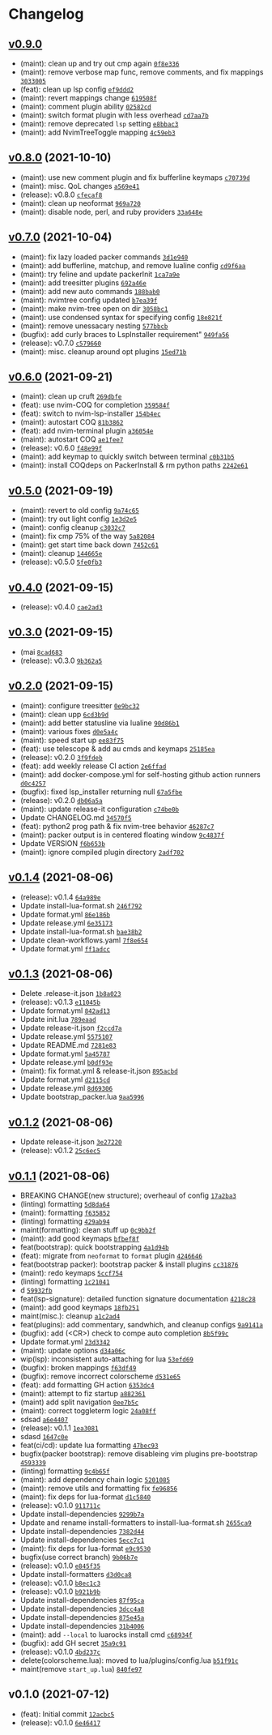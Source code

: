# Changelog

## [v0.9.0](https://github.com/vladdoster/neovim-configuration/compare/v0.8.0...v0.9.0)

- (maint): clean up and try out cmp again [`0f8e336`](https://github.com/vladdoster/neovim-configuration/commit/0f8e336fdf309a0b79889d4b0fb85def8600ea29)
- (maint): remove verbose map func, remove comments, and fix mappings [`3033005`](https://github.com/vladdoster/neovim-configuration/commit/303300594d2f078d98231a35ad9341dff09566b8)
- (feat): clean up lsp config [`ef9ddd2`](https://github.com/vladdoster/neovim-configuration/commit/ef9ddd28a0005e62ccff1426cb015969ba99493d)
- (maint): revert mappings change [`619508f`](https://github.com/vladdoster/neovim-configuration/commit/619508f9bcc9c386bf40f16ccecb58f610778c87)
- (maint): comment plugin ability [`02582cd`](https://github.com/vladdoster/neovim-configuration/commit/02582cdce1165767e96403349481ab62b183725f)
- (maint): switch format plugin with less overhead [`cd7aa7b`](https://github.com/vladdoster/neovim-configuration/commit/cd7aa7b85d78b93184057e4235b1858d8e32ab87)
- (maint): remove deprecated `lsp` setting [`e8bbac3`](https://github.com/vladdoster/neovim-configuration/commit/e8bbac3add926644cd2bee6c9a21023523e7296c)
- (maint): add NvimTreeToggle mapping [`4c59eb3`](https://github.com/vladdoster/neovim-configuration/commit/4c59eb33a574b9d3580f4256aaf2bd9e91dbf0cb)

## [v0.8.0](https://github.com/vladdoster/neovim-configuration/compare/v0.7.0...v0.8.0) (2021-10-10)

- (maint): use new comment plugin and fix bufferline keymaps [`c70739d`](https://github.com/vladdoster/neovim-configuration/commit/c70739d3f0302a4b682f75a9f6d7fe0f5dfb7390)
- (maint): misc. QoL changes [`a569e41`](https://github.com/vladdoster/neovim-configuration/commit/a569e41954dda965f81ca03ce80400f9a310f495)
- (release): v0.8.0 [`cfecaf8`](https://github.com/vladdoster/neovim-configuration/commit/cfecaf8564ab14a94474ba0485614be09dd54d35)
- (maint): clean up neoformat [`969a720`](https://github.com/vladdoster/neovim-configuration/commit/969a7205dcea640b419d8dd2eb73beda0c719f1d)
- (maint): disable node, perl, and ruby providers [`33a648e`](https://github.com/vladdoster/neovim-configuration/commit/33a648eeead3961f023598174cee343b3b91d7a3)

## [v0.7.0](https://github.com/vladdoster/neovim-configuration/compare/v0.6.0...v0.7.0) (2021-10-04)

- (maint): fix lazy loaded packer commands [`3d1e940`](https://github.com/vladdoster/neovim-configuration/commit/3d1e940a935f35707ce77d411692b2618b9d38ef)
- (maint): add bufferline, matchup, and remove lualine config [`cd9f6aa`](https://github.com/vladdoster/neovim-configuration/commit/cd9f6aadad25ac9a6d7727895d6b0a907266d28d)
- (maint): try feline and update packerInit [`1ca7a9e`](https://github.com/vladdoster/neovim-configuration/commit/1ca7a9eb4c8fd5eb743d138db263a3de5150647f)
- (maint): add treesitter plugins [`692a46e`](https://github.com/vladdoster/neovim-configuration/commit/692a46ef6f94452f91d4baad21771497dd1faf68)
- (maint): add new auto commands [`188bab0`](https://github.com/vladdoster/neovim-configuration/commit/188bab0d8d827337b466ef6e34c09cff0b123254)
- (maint): nvimtree config updated [`b7ea39f`](https://github.com/vladdoster/neovim-configuration/commit/b7ea39fc26d8425c2ff6770f4d635541b55ddc3b)
- (maint): make nvim-tree open on dir [`3058bc1`](https://github.com/vladdoster/neovim-configuration/commit/3058bc16ee1b34660ac842612b9a16ef59b443a3)
- (maint): use condensed syntax for specifying config [`18e821f`](https://github.com/vladdoster/neovim-configuration/commit/18e821fe78870d90eca2d1dc11bda3a8eb37486b)
- (maint): remove unessacary nesting [`577bbcb`](https://github.com/vladdoster/neovim-configuration/commit/577bbcb3e7c29c284f032d5a982100272d2011f6)
- (bugfix): add curly braces to LspInstaller requirement" [`949fa56`](https://github.com/vladdoster/neovim-configuration/commit/949fa566a8bea5c9c940ce067432f1c0892302df)
- (release): v0.7.0 [`c579660`](https://github.com/vladdoster/neovim-configuration/commit/c5796600bb57b2d288a985f9c24fdaa53f7cac70)
- (maint): misc. cleanup around opt plugins [`15ed71b`](https://github.com/vladdoster/neovim-configuration/commit/15ed71b4e6ff55ba6fcf894830e43e6c6cb5feec)

## [v0.6.0](https://github.com/vladdoster/neovim-configuration/compare/v0.5.0...v0.6.0) (2021-09-21)

- (maint): clean up cruft [`269dbfe`](https://github.com/vladdoster/neovim-configuration/commit/269dbfe96b5c6de30f11b72a47fd5723704b06e8)
- (feat): use nvim-COQ for completion [`359584f`](https://github.com/vladdoster/neovim-configuration/commit/359584f71edda0dbb57c65192e9039c085c07a0c)
- (feat): switch to nvim-lsp-installer [`154b4ec`](https://github.com/vladdoster/neovim-configuration/commit/154b4ec3d1ecaed720f74c9952f3f135dbab5a7a)
- (maint): autostart COQ [`81b3862`](https://github.com/vladdoster/neovim-configuration/commit/81b386231a372523d1080c92815cece62f7b0fb1)
- (feat): add nvim-terminal plugin [`a36054e`](https://github.com/vladdoster/neovim-configuration/commit/a36054e68069bd5afc31d8b252c85eb348224dd6)
- (maint): autostart COQ [`ae1fee7`](https://github.com/vladdoster/neovim-configuration/commit/ae1fee73dc59bb9b8ec0507ee631e644dc32b3ed)
- (release): v0.6.0 [`f48e99f`](https://github.com/vladdoster/neovim-configuration/commit/f48e99f382c0ccb437e9ba537cbdd3db328b25d5)
- (maint): add keymap to quickly switch between terminal [`c0b31b5`](https://github.com/vladdoster/neovim-configuration/commit/c0b31b5927bbb13205862e4171fda26db4c0e078)
- (maint): install COQdeps on PackerInstall & rm python paths [`2242e61`](https://github.com/vladdoster/neovim-configuration/commit/2242e619d3275af6bb95b600789a89e11d04cfbb)

## [v0.5.0](https://github.com/vladdoster/neovim-configuration/compare/v0.4.0...v0.5.0) (2021-09-19)

- (maint): revert to old config [`9a74c65`](https://github.com/vladdoster/neovim-configuration/commit/9a74c6505c1936846b7c23952fa949662174ef0f)
- (maint): try out light config [`1e3d2e5`](https://github.com/vladdoster/neovim-configuration/commit/1e3d2e537e411dc0c08b286ff1792cf3251f9e23)
- (maint): config cleanup [`c3032c7`](https://github.com/vladdoster/neovim-configuration/commit/c3032c7c77e5a305206f50a4b0ce49f7b3b00895)
- (maint): fix cmp 75% of the way [`5a82084`](https://github.com/vladdoster/neovim-configuration/commit/5a820848514419b1c86226e16afb86ba9737971c)
- (maint): get start time back down [`7452c61`](https://github.com/vladdoster/neovim-configuration/commit/7452c61485cf8a254b34de2c2a8831798d2433b6)
- (maint): cleanup [`144665e`](https://github.com/vladdoster/neovim-configuration/commit/144665e9f885a0645bc17f5fcbcd915885dd6a90)
- (release): v0.5.0 [`5fe0fb3`](https://github.com/vladdoster/neovim-configuration/commit/5fe0fb3af254ccb4f0cefa2049b8110b164815b2)

## [v0.4.0](https://github.com/vladdoster/neovim-configuration/compare/v0.3.0...v0.4.0) (2021-09-15)

- (release): v0.4.0 [`cae2ad3`](https://github.com/vladdoster/neovim-configuration/commit/cae2ad3454de1b89bd1617d09f30b8e7261dec40)

## [v0.3.0](https://github.com/vladdoster/neovim-configuration/compare/v0.2.0...v0.3.0) (2021-09-15)

- (mai [`8cad683`](https://github.com/vladdoster/neovim-configuration/commit/8cad68309cdc56f5332976c1d0db696d58eef8e8)
- (release): v0.3.0 [`9b362a5`](https://github.com/vladdoster/neovim-configuration/commit/9b362a5130d899f7f50995ccdf1b93824416effd)

## [v0.2.0](https://github.com/vladdoster/neovim-configuration/compare/v0.1.4...v0.2.0) (2021-09-15)

- (maint): configure treesitter [`0e9bc32`](https://github.com/vladdoster/neovim-configuration/commit/0e9bc320b76ff8efae13427498fbf6195bf3087b)
- (maint): clean upp [`6cd3b9d`](https://github.com/vladdoster/neovim-configuration/commit/6cd3b9d37122820d68f42ac06417bcc2e0d28a96)
- (maint): add better statusline via lualine [`90d86b1`](https://github.com/vladdoster/neovim-configuration/commit/90d86b153e77520f295cf160d6dd0e2a0d238cc3)
- (maint): various fixes [`d0e5a4c`](https://github.com/vladdoster/neovim-configuration/commit/d0e5a4cc219a1279c8341be694bd82df24e0b0f0)
- (maint): speed start up [`ee83f75`](https://github.com/vladdoster/neovim-configuration/commit/ee83f75aaa7dbc8696d237f77a5cc1fefc70d7a0)
- (feat): use telescope & add au cmds and keymaps [`25185ea`](https://github.com/vladdoster/neovim-configuration/commit/25185ea0b1d42aa2db014f28d6c624b731bcc376)
- (release): v0.2.0 [`3f9fdeb`](https://github.com/vladdoster/neovim-configuration/commit/3f9fdeb8300057e074c349c41eabef71d4d6d3a2)
- (feat): add weekly release CI action [`2e6ffad`](https://github.com/vladdoster/neovim-configuration/commit/2e6ffad8d2df647e2eabb05aae847d8d63f68586)
- (maint): add docker-compose.yml for self-hosting github action runners [`d0c4257`](https://github.com/vladdoster/neovim-configuration/commit/d0c4257eb5a853adcd5d15abe0cac45c8fe9451c)
- (bugfix): fixed lsp_installer returning null [`67a5fbe`](https://github.com/vladdoster/neovim-configuration/commit/67a5fbe87f44ffe6345e2ee5992d8d8212d02593)
- (release): v0.2.0 [`db06a5a`](https://github.com/vladdoster/neovim-configuration/commit/db06a5a73b06c59e2d9e624c24ea4ed4df686275)
- (maint): update release-it configuration [`c74be0b`](https://github.com/vladdoster/neovim-configuration/commit/c74be0b76c3fa9fa214b2c060bf2bbb56c81980e)
- Update CHANGELOG.md [`34570f5`](https://github.com/vladdoster/neovim-configuration/commit/34570f5486bea6df62ea728cab33bfc2169d2348)
- (feat): python2 prog path & fix nvim-tree behavior [`46287c7`](https://github.com/vladdoster/neovim-configuration/commit/46287c78ef47ebe5e31ed78516560e6555ab17df)
- (maint): packer output is in centered floating window [`9c4837f`](https://github.com/vladdoster/neovim-configuration/commit/9c4837f1d8325183bc5f1d4708a3e418698ffc41)
- Update VERSION [`f6b653b`](https://github.com/vladdoster/neovim-configuration/commit/f6b653b717afd74d348754c10d3f373a94355449)
- (maint): ignore compiled plugin directory [`2adf702`](https://github.com/vladdoster/neovim-configuration/commit/2adf7029f906e773eb541ab296000595a3828da5)

## [v0.1.4](https://github.com/vladdoster/neovim-configuration/compare/v0.1.3...v0.1.4) (2021-08-06)

- (release): v0.1.4 [`64a989e`](https://github.com/vladdoster/neovim-configuration/commit/64a989e15e2f93972c54c1265ee2f561bd4002ff)
- Update install-lua-format.sh [`246f792`](https://github.com/vladdoster/neovim-configuration/commit/246f7924880b0a5f44a361d125bd04e8641c5160)
- Update format.yml [`86e186b`](https://github.com/vladdoster/neovim-configuration/commit/86e186b80ffccc47f87fbfa2e38b61c74670fa2c)
- Update release.yml [`6e35173`](https://github.com/vladdoster/neovim-configuration/commit/6e35173c240c48ec1d7c55586f8c81c6f393d980)
- Update install-lua-format.sh [`bae38b2`](https://github.com/vladdoster/neovim-configuration/commit/bae38b2efe6847c6b235d01078d39c48cdcff267)
- Update clean-workflows.yaml [`7f8e654`](https://github.com/vladdoster/neovim-configuration/commit/7f8e6541c7be73b6161d24bcd49a995dda354cf4)
- Update format.yml [`ff1adcc`](https://github.com/vladdoster/neovim-configuration/commit/ff1adccc30ec46602f8cf3f4b177408157a8d745)

## [v0.1.3](https://github.com/vladdoster/neovim-configuration/compare/v0.1.2...v0.1.3) (2021-08-06)

- Delete .release-it.json [`1b8a023`](https://github.com/vladdoster/neovim-configuration/commit/1b8a02304e42ee317df0dbcc292f5e91bd4b4198)
- (release): v0.1.3 [`e11045b`](https://github.com/vladdoster/neovim-configuration/commit/e11045be08afcb89ac025f79a5116ef8ba040a46)
- Update format.yml [`842ad13`](https://github.com/vladdoster/neovim-configuration/commit/842ad133d65d480f1df711b38998bb132fedc26e)
- Update init.lua [`789eaad`](https://github.com/vladdoster/neovim-configuration/commit/789eaad209e543d02e8db6b1d240ef9c3e76fa8f)
- Update release-it.json [`f2ccd7a`](https://github.com/vladdoster/neovim-configuration/commit/f2ccd7abbfe6a7cf444f44788a28c72ef0b9eada)
- Update release.yml [`5575107`](https://github.com/vladdoster/neovim-configuration/commit/5575107d9f45557834684a83de53ef440dddce51)
- Update README.md [`7281e83`](https://github.com/vladdoster/neovim-configuration/commit/7281e83ea2a295c8e7e0862c82a44a3a6f16d7a0)
- Update format.yml [`5a45787`](https://github.com/vladdoster/neovim-configuration/commit/5a4578769a73a1081344d011d0243425a9d76e7d)
- Update release.yml [`b0df93e`](https://github.com/vladdoster/neovim-configuration/commit/b0df93e522c0ea4d7ef22d571d24514880e1b069)
- (maint): fix format.yml & release-it.json [`895acbd`](https://github.com/vladdoster/neovim-configuration/commit/895acbd2f4f33e84c520e2fe7f878444fdb59dd8)
- Update format.yml [`d2115cd`](https://github.com/vladdoster/neovim-configuration/commit/d2115cd59b25a76feba5158683085c57ecf36cff)
- Update release.yml [`8d69306`](https://github.com/vladdoster/neovim-configuration/commit/8d693061dd173dd4595fe6990c7fa53a3d8f64b3)
- Update bootstrap_packer.lua [`9aa5996`](https://github.com/vladdoster/neovim-configuration/commit/9aa5996b8b9d77888a1a6984c274ccf3bb46f8d0)

## [v0.1.2](https://github.com/vladdoster/neovim-configuration/compare/v0.1.1...v0.1.2) (2021-08-06)

- Update release-it.json [`3e27220`](https://github.com/vladdoster/neovim-configuration/commit/3e272202d64a23c20a4052e1b62cc7c1c7bc64d5)
- (release): v0.1.2 [`25c6ec5`](https://github.com/vladdoster/neovim-configuration/commit/25c6ec5d107c4b0349e3066a42057afec1c24637)

## [v0.1.1](https://github.com/vladdoster/neovim-configuration/compare/v0.1.0...v0.1.1) (2021-08-06)

- BREAKING CHANGE(new structure); overheaul of config [`17a2ba3`](https://github.com/vladdoster/neovim-configuration/commit/17a2ba3abb12d07dfd1727cff609078ee7e485d3)
- (linting) formatting [`5d8da64`](https://github.com/vladdoster/neovim-configuration/commit/5d8da64728bc331bc3e0cac04588feeec1d2c3e5)
- (maint): formatting [`f635852`](https://github.com/vladdoster/neovim-configuration/commit/f635852395560916eaf543ca71d7cd865900e946)
- (linting) formatting [`429ab94`](https://github.com/vladdoster/neovim-configuration/commit/429ab9479f4aba1b6414dcfee2dc215e52264638)
- maint(formatting): clean stuff up [`0c9bb2f`](https://github.com/vladdoster/neovim-configuration/commit/0c9bb2f1ba4dabdc54541c2201f331cd6e626e6f)
- (maint): add good keymaps [`bfbef8f`](https://github.com/vladdoster/neovim-configuration/commit/bfbef8f35d6085d6007ab0613feb20271bd4b8c7)
- feat(bootstrap): quick bootstrapping [`4a1d94b`](https://github.com/vladdoster/neovim-configuration/commit/4a1d94b1468c380d51c21cde24230a481cb3db8a)
- (feat): migrate from `neoformat` to `format` plugin [`4246646`](https://github.com/vladdoster/neovim-configuration/commit/424664671f7d02b6f9a3d3fb2bb3c8448a333632)
- feat(bootstrap packer): bootstrap packer & install plugins [`cc31876`](https://github.com/vladdoster/neovim-configuration/commit/cc318768f72eb10cda9aabe9fc068dcb8ce61d56)
- (maint): redo keymaps [`5ccf754`](https://github.com/vladdoster/neovim-configuration/commit/5ccf754f90d1e30f772fffa528f60c666bfd05cb)
- (linting) formatting [`1c21041`](https://github.com/vladdoster/neovim-configuration/commit/1c2104161ae3ae53b8f60785a1fabfdacb3333fc)
- d [`59932fb`](https://github.com/vladdoster/neovim-configuration/commit/59932fb391d43d584df801ee7dfad11082cc3410)
- feat(lsp-signature): detailed function signature documentation [`4218c28`](https://github.com/vladdoster/neovim-configuration/commit/4218c28134a620d04eb4ce2ba85454c3d2abe0c0)
- (maint): add good keymaps [`18fb251`](https://github.com/vladdoster/neovim-configuration/commit/18fb251f708aef2a6859d1fbf01fe3c4974b9bfe)
- maint(misc.): cleanup [`a1c2ad4`](https://github.com/vladdoster/neovim-configuration/commit/a1c2ad463e0119e87db5d651c1fbe854169c8b62)
- feat(plugins): add commentary, sandwhich, and cleanup configs [`9a9141a`](https://github.com/vladdoster/neovim-configuration/commit/9a9141a5961ba0d81b0bf1ea130bd0e8ffdd16e6)
- (bugfix): add (&lt;CR&gt;) check to compe auto completion [`8b5f99c`](https://github.com/vladdoster/neovim-configuration/commit/8b5f99c5ddbfee6900c3013651c0f10fe792d713)
- Update format.yml [`23d3342`](https://github.com/vladdoster/neovim-configuration/commit/23d33424711fb2cef2fc9d31c6ce922ecebda07d)
- (maint): update options [`d34a06c`](https://github.com/vladdoster/neovim-configuration/commit/d34a06ce79ad7461f3088eb18bfb66dd1be40f9f)
- wip(lsp): inconsistent auto-attaching for lua [`53efd69`](https://github.com/vladdoster/neovim-configuration/commit/53efd694427c41236e8236f069a3478cf247b2dd)
- (bugfix): broken mappings [`f63df49`](https://github.com/vladdoster/neovim-configuration/commit/f63df49e3cc046b78c4e0267cb584d8e2810b5be)
- (bugfix): remove incorrect colorscheme [`d531e65`](https://github.com/vladdoster/neovim-configuration/commit/d531e65ec0dd345b10a5627dcf3a74b6dbdee49a)
- (feat): add formatting GH action [`6353dc4`](https://github.com/vladdoster/neovim-configuration/commit/6353dc45d36ec92e0c9988defd311dd783586a5d)
- (maint): attempt to fiz startup [`a882361`](https://github.com/vladdoster/neovim-configuration/commit/a882361c0694832a2a13985a867b6905b8edfbd0)
- (maint) add split navigation [`0ee7b5c`](https://github.com/vladdoster/neovim-configuration/commit/0ee7b5c9cc7d12fddd7c5ec2cc1675b99c2de3cf)
- (maint): correct toggleterm logic [`24a08ff`](https://github.com/vladdoster/neovim-configuration/commit/24a08ffa46c019074db3be7a20308eb12d32870a)
- sdsad [`a6e4407`](https://github.com/vladdoster/neovim-configuration/commit/a6e4407f6880c192adfe3e0f1bb847226a313016)
- (release): v0.1.1 [`1ea3081`](https://github.com/vladdoster/neovim-configuration/commit/1ea30811b927ab11636fb4463571bbf0d1a16715)
- sdasd [`1647c0e`](https://github.com/vladdoster/neovim-configuration/commit/1647c0e2c78f633cc135ad5ed4d8e5c9870bbae4)
- feat(ci/cd): update lua formatting [`47bec93`](https://github.com/vladdoster/neovim-configuration/commit/47bec93a4ee32fe3c438769c028daccbb293bc57)
- bugfix(packer bootstrap): remove disableing vim plugins pre-bootstrap [`4593339`](https://github.com/vladdoster/neovim-configuration/commit/45933393881ac0de66d1b316643b5432fce7ca8c)
- (linting) formatting [`9c4b65f`](https://github.com/vladdoster/neovim-configuration/commit/9c4b65fd4f805a937de0c8276dea0eec771420fd)
- (maint): add dependency chain logic [`5201085`](https://github.com/vladdoster/neovim-configuration/commit/520108576c6bb614a8c089dbbdef0f482a3542f3)
- (maint): remove utils and formatting fix [`fe96856`](https://github.com/vladdoster/neovim-configuration/commit/fe9685605a7e816787a69ce5e797c5101ac6ec56)
- (maint): fix deps for lua-format [`d1c5840`](https://github.com/vladdoster/neovim-configuration/commit/d1c58408b3e74467ddb722cfe26cebc43165864e)
- (release): v0.1.0 [`911711c`](https://github.com/vladdoster/neovim-configuration/commit/911711c0d8862d3ab17935787aecc2b40386e4c2)
- Update install-dependencies [`9299b7a`](https://github.com/vladdoster/neovim-configuration/commit/9299b7a714bcd70c434eda5e0faee1b9c9a87b02)
- Update and rename install-formatters to install-lua-format.sh [`2655ca9`](https://github.com/vladdoster/neovim-configuration/commit/2655ca964da933d706a78a188cd9ea9f3aefeb4a)
- Update install-dependencies [`7382d44`](https://github.com/vladdoster/neovim-configuration/commit/7382d44a69e3f8ebf888e08afb08edb8a3e1c512)
- Update install-dependencies [`5ecc7c1`](https://github.com/vladdoster/neovim-configuration/commit/5ecc7c1c818351b2e93bde7b5317225b5a4c11bb)
- (maint): fix deps for lua-format [`e9c9530`](https://github.com/vladdoster/neovim-configuration/commit/e9c9530806f6e3a0eaf4bfadc226d31a92bfe9ba)
- bugfix(use correct branch) [`9b06b7e`](https://github.com/vladdoster/neovim-configuration/commit/9b06b7ef9dfe218540884f7b20e447e4cfad235f)
- (release): v0.1.0 [`e845f35`](https://github.com/vladdoster/neovim-configuration/commit/e845f350a5fd2b1ccfbca21ce8631c0715d1a36a)
- Update install-formatters [`d3d0ca8`](https://github.com/vladdoster/neovim-configuration/commit/d3d0ca879901a4ac0aa8136602e1ef844dfe8f5b)
- (release): v0.1.0 [`b8ec1c3`](https://github.com/vladdoster/neovim-configuration/commit/b8ec1c3c58b7dc65fa0801933ff20be66cf5dd49)
- (release): v0.1.0 [`b921b9b`](https://github.com/vladdoster/neovim-configuration/commit/b921b9b671aeb5f72797091cdf880e8775b5842c)
- Update install-dependencies [`87f95ca`](https://github.com/vladdoster/neovim-configuration/commit/87f95ca953e489dd49fbbffabf99313139fd715b)
- Update install-dependencies [`3dcc4a8`](https://github.com/vladdoster/neovim-configuration/commit/3dcc4a82367827841c6a12d64dd7ecb5c43ab418)
- Update install-dependencies [`875e45a`](https://github.com/vladdoster/neovim-configuration/commit/875e45a65d513558f793b2f4102ae05bf91973b8)
- Update install-dependencies [`31b4006`](https://github.com/vladdoster/neovim-configuration/commit/31b400619919a880476150d14d62cd8ddd19fd21)
- (maint): add `--local` to luarocks install cmd [`c68934f`](https://github.com/vladdoster/neovim-configuration/commit/c68934f7d9f04439c6b2ceeabe32beac61ee7272)
- (bugfix): add GH secret [`35a9c91`](https://github.com/vladdoster/neovim-configuration/commit/35a9c91aa5db8fa3189f88779b73ff82680943b2)
- (release): v0.1.0 [`4bd237c`](https://github.com/vladdoster/neovim-configuration/commit/4bd237c6b34c362483c6a1e08081da34187c8092)
- delete(colorscheme.lua): moved to lua/plugins/config.lua [`b51f91c`](https://github.com/vladdoster/neovim-configuration/commit/b51f91c483a010b84259207573f7b9601e5cafbb)
- maint(remove `start_up.lua`) [`840fe97`](https://github.com/vladdoster/neovim-configuration/commit/840fe97f9dfd2a037fc295df2fb4f4e6c5519932)

## v0.1.0 (2021-07-12)

- (feat): Initial commit [`12acbc5`](https://github.com/vladdoster/neovim-configuration/commit/12acbc580e180e72f4effee01a286f5bd0a8584a)
- (release): v0.1.0 [`6e46417`](https://github.com/vladdoster/neovim-configuration/commit/6e4641760eb6576e22e5aaadb11b79699377b9f0)
